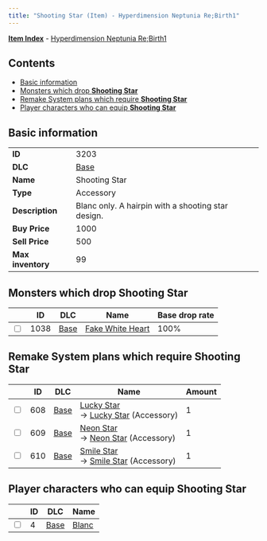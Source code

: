 ```yaml
---
title: "Shooting Star (Item) - Hyperdimension Neptunia Re;Birth1"
---
```


[**Item Index**](/neptunia/rb1/item/index.html) - [Hyperdimension Neptunia Re;Birth1](/neptunia/rb1)

## Contents

- [Basic information](#basic-information)
- [Monsters which drop **Shooting Star**](#monsters-which-drop-shooting-star)
- [Remake System plans which require **Shooting Star**](#remake-system-plans-which-require-shooting-star)
- [Player characters who can equip **Shooting Star**](#player-characters-who-can-equip-shooting-star)

## Basic information

|   |   |
| -- | -- |
| **ID** | 3203 |
| **DLC** | [Base](/neptunia/rb1/dlc/1-base.html) |
| **Name** | Shooting Star |
| **Type** | Accessory |
| **Description** | Blanc only. A hairpin with a shooting star design. |
| **Buy Price** | 1000 |
| **Sell Price** | 500 |
| **Max inventory** | 99 |

## Monsters which drop **Shooting Star**

|    | ID | DLC | Name | Base drop rate |
| -- | -- | --- | ---- | -------------- |
| <input type="checkbox" id="rb1-monster-1-1038" class="trackbox" /> | 1038 | [Base](/neptunia/rb1/dlc/1-base.html) | [Fake White Heart](/neptunia/rb1/monster/1-1038-fake-white-heart.html) | 100% |

## Remake System plans which require **Shooting Star**

|    | ID | DLC | Name | Amount |
| -- | -- | --- | ---- | ------ |
| <input type="checkbox" id="rb1-remake-1-608" class="trackbox" /> | 608 | [Base](/neptunia/rb1/dlc/1-base.html) | [Lucky Star](/neptunia/rb1/remake/1-608-lucky-star.html)<br />→ [Lucky Star](/neptunia/rb1/item/1-3204-lucky-star.html) (Accessory) | 1 |
| <input type="checkbox" id="rb1-remake-1-609" class="trackbox" /> | 609 | [Base](/neptunia/rb1/dlc/1-base.html) | [Neon Star](/neptunia/rb1/remake/1-609-neon-star.html)<br />→ [Neon Star](/neptunia/rb1/item/1-3205-neon-star.html) (Accessory) | 1 |
| <input type="checkbox" id="rb1-remake-1-610" class="trackbox" /> | 610 | [Base](/neptunia/rb1/dlc/1-base.html) | [Smile Star](/neptunia/rb1/remake/1-610-smile-star.html)<br />→ [Smile Star](/neptunia/rb1/item/1-3206-smile-star.html) (Accessory) | 1 |

## Player characters who can equip **Shooting Star**

|    | ID | DLC | Name |
| -- | -- | --- | ---- |
| <input type="checkbox" id="rb1-player-1-4" class="trackbox" /> | 4 | [Base](/neptunia/rb1/dlc/1-base.html) | [Blanc](/neptunia/rb1/player/1-4-blanc.html) |